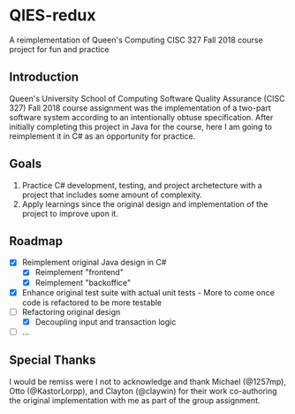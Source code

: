 # QIES-redux
A reimplementation of Queen's Computing CISC 327 Fall 2018 course project for fun and practice

## Introduction
Queen's University School of Computing Software Quality Assurance (CISC 327) Fall 2018 course assignment was the implementation of a two-part software system according to an intentionally obtuse specification. After initially completing this project in Java for the course, here I am going to reimplement it in C# as an opportunity for practice.

## Goals
1. Practice C# development, testing, and project archetecture with a project that includes some amount of complexity.
2. Apply learnings since the original design and implementation of the project to improve upon it.

## Roadmap
- [x] Reimplement original Java design in C#
  - [x] Reimplement "frontend"
  - [x] Reimplement "backoffice"
- [x] Enhance original test suite with actual unit tests - More to come once code is refactored to be more testable
- [ ] Refactoring original design
  - [x] Decoupling input and transaction logic
- [ ] ...

## Special Thanks
I would be remiss were I not to acknowledge and thank Michael (@1257mp), Otto (@KastorLorpp), and Clayton (@claywin) for their work co-authoring the original implementation with me as part of the group assignment.
